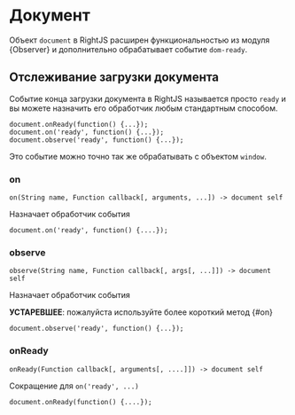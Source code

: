 # Документ

Объект `document` в RightJS расширен функциональностью из модуля {Observer}
и дополнительно обрабатывает событие `dom-ready`.

## Отслеживание загрузки документа

Событие конца загрузки документа в RightJS называется просто `ready` и вы
можете назначить его обработчик любым стандартным способом.

    document.onReady(function() {...});
    document.on('ready', function() {...});
    document.observe('ready', function() {...});

Это событие можно точно так же обрабатывать с объектом `window`.


### on

    on(String name, Function callback[, arguments, ...]) -> document self

Назначает обработчик события

    document.on('ready', function() {....});

### observe

    observe(String name, Function callback[, args[, ...]]) -> document self

Назначает обработчик события

__УСТАРЕВШЕЕ__: пожалуйста используйте более короткий метод {#on}

    document.observe('ready', function() {...});


### onReady

    onReady(Function callback[, arguments[, ....]]) -> document self

Сокращение для `on('ready', ...)`

    document.onReady(function() {....});

